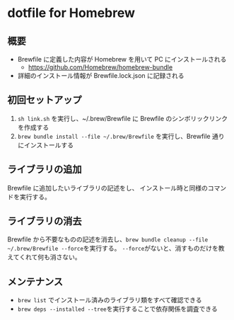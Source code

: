 # dotfile for Homebrew

## 概要

- Brewfile に定義した内容が Homebrew を用いて PC にインストールされる
  - https://github.com/Homebrew/homebrew-bundle
- 詳細のインストール情報が Brewfile.lock.json に記録される

## 初回セットアップ

1. `sh link.sh` を実行し、~/.brew/Brewfile に Brewfile のシンボリックリンクを作成する
2. `brew bundle install --file ~/.brew/Brewfile` を実行し、Brewfile 通りにインストールする

## ライブラリの追加

Brewfile に追加したいライブラリの記述をし、 インストール時と同様のコマンドを実行する。

## ライブラリの消去

Brewfile から不要なものの記述を消去し、`brew bundle cleanup --file ~/.brew/Brewfile --force`を実行する。 `--force`がないと、消すものだけを教えてくれて何も消さない。

## メンテナンス

- `brew list` でインストール済みのライブラリ類をすべて確認できる
- `brew deps --installed --tree`を実行することで依存関係を調査できる
